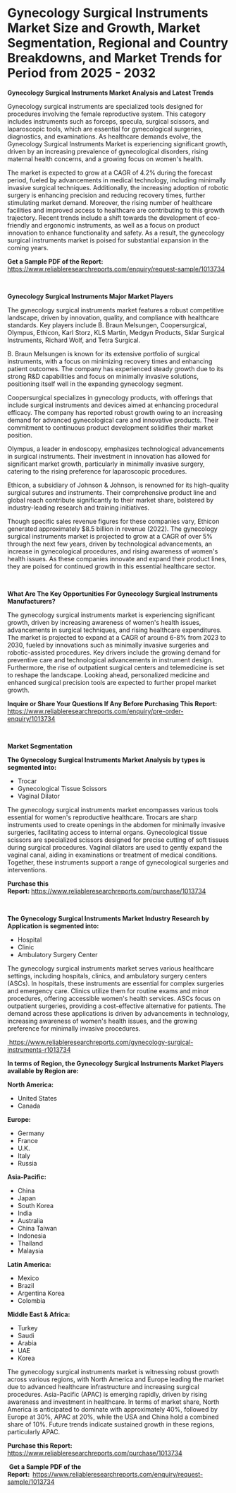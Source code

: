 <p><h1>Gynecology Surgical Instruments Market Size and Growth, Market Segmentation, Regional and Country Breakdowns, and Market Trends for Period from 2025 -  2032</h1></p><p><strong>Gynecology Surgical Instruments Market Analysis and Latest Trends</strong></p>
<p><p>Gynecology surgical instruments are specialized tools designed for procedures involving the female reproductive system. This category includes instruments such as forceps, specula, surgical scissors, and laparoscopic tools, which are essential for gynecological surgeries, diagnostics, and examinations. As healthcare demands evolve, the Gynecology Surgical Instruments Market is experiencing significant growth, driven by an increasing prevalence of gynecological disorders, rising maternal health concerns, and a growing focus on women's health.</p><p>The market is expected to grow at a CAGR of 4.2% during the forecast period, fueled by advancements in medical technology, including minimally invasive surgical techniques. Additionally, the increasing adoption of robotic surgery is enhancing precision and reducing recovery times, further stimulating market demand. Moreover, the rising number of healthcare facilities and improved access to healthcare are contributing to this growth trajectory. Recent trends include a shift towards the development of eco-friendly and ergonomic instruments, as well as a focus on product innovation to enhance functionality and safety. As a result, the gynecology surgical instruments market is poised for substantial expansion in the coming years.</p></p>
<p><strong>Get a Sample PDF of the Report:&nbsp;</strong> <a href="https://www.reliableresearchreports.com/enquiry/request-sample/1013734?utm_campaign=2296&utm_medium=2&utm_source=Github&utm_content=ia&utm_term=13042025&utm_id=gynecology-surgical-instruments">https://www.reliableresearchreports.com/enquiry/request-sample/1013734</a></p>
<p>&nbsp;</p>
<p><strong>Gynecology Surgical Instruments Major Market Players</strong></p>
<p><p>The gynecology surgical instruments market features a robust competitive landscape, driven by innovation, quality, and compliance with healthcare standards. Key players include B. Braun Melsungen, Coopersurgical, Olympus, Ethicon, Karl Storz, KLS Martin, Medgyn Products, Sklar Surgical Instruments, Richard Wolf, and Tetra Surgical. </p><p>B. Braun Melsungen is known for its extensive portfolio of surgical instruments, with a focus on minimizing recovery times and enhancing patient outcomes. The company has experienced steady growth due to its strong R&D capabilities and focus on minimally invasive solutions, positioning itself well in the expanding gynecology segment.</p><p>Coopersurgical specializes in gynecology products, with offerings that include surgical instruments and devices aimed at enhancing procedural efficacy. The company has reported robust growth owing to an increasing demand for advanced gynecological care and innovative products. Their commitment to continuous product development solidifies their market position.</p><p>Olympus, a leader in endoscopy, emphasizes technological advancements in surgical instruments. Their investment in innovation has allowed for significant market growth, particularly in minimally invasive surgery, catering to the rising preference for laparoscopic procedures.</p><p>Ethicon, a subsidiary of Johnson & Johnson, is renowned for its high-quality surgical sutures and instruments. Their comprehensive product line and global reach contribute significantly to their market share, bolstered by industry-leading research and training initiatives.</p><p>Though specific sales revenue figures for these companies vary, Ethicon generated approximately $8.5 billion in revenue (2022). The gynecology surgical instruments market is projected to grow at a CAGR of over 5% through the next few years, driven by technological advancements, an increase in gynecological procedures, and rising awareness of women's health issues. As these companies innovate and expand their product lines, they are poised for continued growth in this essential healthcare sector.</p></p>
<p>&nbsp;</p>
<p><strong>What Are The Key Opportunities For Gynecology Surgical Instruments Manufacturers?</strong></p>
<p><p>The gynecology surgical instruments market is experiencing significant growth, driven by increasing awareness of women's health issues, advancements in surgical techniques, and rising healthcare expenditures. The market is projected to expand at a CAGR of around 6-8% from 2023 to 2030, fueled by innovations such as minimally invasive surgeries and robotic-assisted procedures. Key drivers include the growing demand for preventive care and technological advancements in instrument design. Furthermore, the rise of outpatient surgical centers and telemedicine is set to reshape the landscape. Looking ahead, personalized medicine and enhanced surgical precision tools are expected to further propel market growth.</p></p>
<p><strong>Inquire or Share Your Questions If Any Before Purchasing This Report:</strong> <a href="https://www.reliableresearchreports.com/enquiry/pre-order-enquiry/1013734?utm_campaign=2296&utm_medium=2&utm_source=Github&utm_content=ia&utm_term=13042025&utm_id=gynecology-surgical-instruments">https://www.reliableresearchreports.com/enquiry/pre-order-enquiry/1013734</a></p>
<p>&nbsp;</p>
<p><strong>Market Segmentation</strong></p>
<p><strong>The Gynecology Surgical Instruments Market Analysis by types is segmented into:</strong></p>
<p><ul><li>Trocar</li><li>Gynecological Tissue Scissors</li><li>Vaginal Dilator</li></ul></p>
<p><p>The gynecology surgical instruments market encompasses various tools essential for women's reproductive healthcare. Trocars are sharp instruments used to create openings in the abdomen for minimally invasive surgeries, facilitating access to internal organs. Gynecological tissue scissors are specialized scissors designed for precise cutting of soft tissues during surgical procedures. Vaginal dilators are used to gently expand the vaginal canal, aiding in examinations or treatment of medical conditions. Together, these instruments support a range of gynecological surgeries and interventions.</p></p>
<p><strong>Purchase this Report:&nbsp;</strong><a href="https://www.reliableresearchreports.com/purchase/1013734?utm_campaign=2296&utm_medium=2&utm_source=Github&utm_content=ia&utm_term=13042025&utm_id=gynecology-surgical-instruments">https://www.reliableresearchreports.com/purchase/1013734</a></p>
<p>&nbsp;</p>
<p><strong>The Gynecology Surgical Instruments Market Industry Research by Application is segmented into:</strong></p>
<p><ul><li>Hospital</li><li>Clinic</li><li>Ambulatory Surgery Center</li></ul></p>
<p><p>The gynecology surgical instruments market serves various healthcare settings, including hospitals, clinics, and ambulatory surgery centers (ASCs). In hospitals, these instruments are essential for complex surgeries and emergency care. Clinics utilize them for routine exams and minor procedures, offering accessible women's health services. ASCs focus on outpatient surgeries, providing a cost-effective alternative for patients. The demand across these applications is driven by advancements in technology, increasing awareness of women's health issues, and the growing preference for minimally invasive procedures.</p></p>
<p><a href="https://www.reliableresearchreports.com/gynecology-surgical-instruments-r1013734?utm_campaign=2296&utm_medium=2&utm_source=Github&utm_content=ia&utm_term=13042025&utm_id=gynecology-surgical-instruments">&nbsp;https://www.reliableresearchreports.com/gynecology-surgical-instruments-r1013734</a></p>
<p><strong>In terms of Region, the Gynecology Surgical Instruments Market Players available by Region are:</strong></p>
<p>
    <p> <strong> North America: </strong>
        <ul>
            <li>United States</li>
            <li>Canada</li>
        </ul>
        </p> 
    <p> <strong> Europe: </strong>
        <ul>
            <li>Germany</li>
            <li>France</li>
            <li>U.K.</li>
            <li>Italy</li>
            <li>Russia</li>
        </ul>
        </p> 
    <p> <strong> Asia-Pacific: </strong>
        <ul>
            <li>China</li>
            <li>Japan</li>
            <li>South Korea</li>
            <li>India</li>
            <li>Australia</li>
            <li>China Taiwan</li>
            <li>Indonesia</li>
            <li>Thailand</li>
            <li>Malaysia</li>
        </ul>
        </p> 
    <p> <strong> Latin America: </strong>
        <ul>
            <li>Mexico</li>
            <li>Brazil</li>
            <li>Argentina Korea</li>
            <li>Colombia</li>
        </ul>
        </p> 
    <p> <strong> Middle East & Africa: </strong>
        <ul>
            <li>Turkey</li>
            <li>Saudi</li>
            <li>Arabia</li>
            <li>UAE</li>
            <li>Korea</li>
        </ul>
    </p>
    </p>
<p><p>The gynecology surgical instruments market is witnessing robust growth across various regions, with North America and Europe leading the market due to advanced healthcare infrastructure and increasing surgical procedures. Asia-Pacific (APAC) is emerging rapidly, driven by rising awareness and investment in healthcare. In terms of market share, North America is anticipated to dominate with approximately 40%, followed by Europe at 30%, APAC at 20%, while the USA and China hold a combined share of 10%. Future trends indicate sustained growth in these regions, particularly APAC.</p></p>
<p><strong>Purchase this Report: </strong><a href="https://www.reliableresearchreports.com/purchase/1013734?utm_campaign=2296&utm_medium=2&utm_source=Github&utm_content=ia&utm_term=13042025&utm_id=gynecology-surgical-instruments">https://www.reliableresearchreports.com/purchase/1013734</a></p>
<p>&nbsp;<strong>Get a Sample PDF of the Report:&nbsp;&nbsp;</strong><a href="https://www.reliableresearchreports.com/enquiry/request-sample/1013734?utm_campaign=2296&utm_medium=2&utm_source=Github&utm_content=ia&utm_term=13042025&utm_id=gynecology-surgical-instruments">https://www.reliableresearchreports.com/enquiry/request-sample/1013734</a></p>
<p><strong></strong></p>
<p><p></p><p></p><p></p></p>